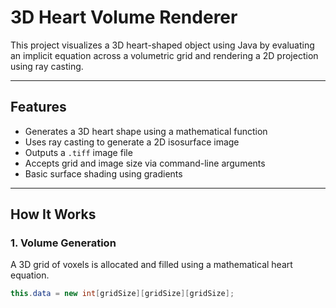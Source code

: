 # 3D Heart Volume Renderer

This project visualizes a 3D heart-shaped object using Java by evaluating an implicit equation across a volumetric grid and rendering a 2D projection using ray casting.

---

## Features

- Generates a 3D heart shape using a mathematical function
- Uses ray casting to generate a 2D isosurface image
- Outputs a `.tiff` image file
- Accepts grid and image size via command-line arguments
- Basic surface shading using gradients

---

## How It Works

### 1. Volume Generation

A 3D grid of voxels is allocated and filled using a mathematical heart equation.

```java
this.data = new int[gridSize][gridSize][gridSize];
